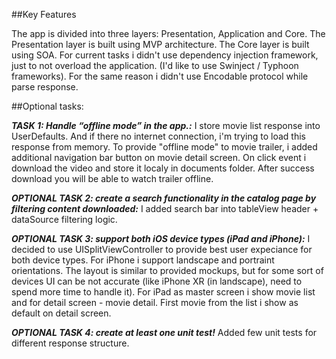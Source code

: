 ##Key Features

The app is divided into three layers: Presentation, Application and Core.
The Presentation layer is built using MVP architecture.
The Core layer is built using SOA.
For current tasks i didn't use dependency injection framework, just to not overload the application. (I'd like to use Swinject / Typhoon frameworks). For the same reason i didn't use Encodable protocol while parse response.

##Optional tasks:

***TASK 1:​ Handle “offline mode” in the app.:*** I store movie list response into UserDefaults. And if there no internet connection, i'm trying to load this response from memory. To provide "offline mode" to movie trailer, i added additional navigation bar button on movie detail screen. On click event i download the video and store it localy in documents folder. After success download you will be able to watch trailer offline.

***OPTIONAL TASK 2: ​create a search functionality in the catalog page by filtering
content downloaded:*** I added search bar into tableView header + dataSource filtering logic.

***OPTIONAL TASK 3:​ support both iOS device types (iPad and iPhone):*** I decided to use UISplitViewController to provide best user expeciance for both device types. For iPhone i support landscape and portraint orientations. The layout is similar to provided mockups, but for some sort of devices UI can be not accurate (like iPhone XR (in landscape), need to spend more time to handle it). For iPad as master screen i show movie list and for detail screen - movie detail. First movie from the list i show as default on detail screen.

***OPTIONAL TASK 4:​ create at least one unit test!*** Added few unit tests for different response structure. 
